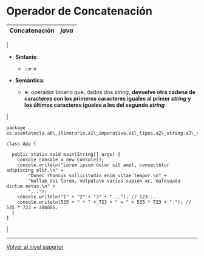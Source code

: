 # Operador de Concatenación






| Concatenación | *java* |
| --- | --- |
| 
* **Sintaxis**:


	+ *<expresion>* **::=** *<expresion> **+** <expresion>*

* **Semántica**:


	+ **+**, operador binario que, dados dos *string*, **devuelve otra cadena de caracteres con los primeros caracteres iguales al primer *string* y los últimos caracteres iguales a los del segundo *string***



 | 


```
package es.usantatecla.a0\_itinerario.a1\_imperativa.a1\_tipos.a2\_string.a2\_concatenacion;

class App {

  public static void main(String[] args) {
    Console console = new Console();
    console.writeln("Lorem ipsum dolor sit amet, consectetur adipiscing elit.\n" +
        "Donec rhoncus sollicitudin enim vitae tempor.\n" +
        "Nullam dui lorem, vulputate varius sapien ac, malesuada dictum metus.\n" +
        "...");
    console.writeln("1" + "2" + "3" + "..."); // 123...
    console.writeln(535 + " * " + 723 + " = " + 535 * 723 + "."); // 535 * 723 = 386805.
  }
}
```


 |


---

[Volver al nivel superior](../README.md)

